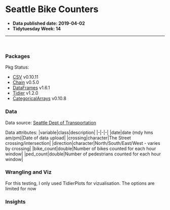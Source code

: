 # Seattle Bike Counters
- **Data published date: 2019-04-02**
- **Tidytuesday Week: 14**
***
<br>

### Packages
Pkg Status:
 - <a href="https://csv.juliadata.org/stable/">CSV</a> v0.10.11
 - <a href="https://github.com/jkrumbiegel/Chain.jl">Chain</a> v0.5.0
 - <a href="https://dataframes.juliadata.org/stable/">DataFrames</a> v1.6.1
 - <a href="https://github.com/TidierOrg">Tidier</a> v1.2.0
 - <a href="https://categoricalarrays.juliadata.org/stable/">CategoricalArrays</a> v0.10.8

### Data
Data source: <a href="https://www.seattle.gov/transportation/document-library/citywide-plans/modal-plans/bicycle-master-plan">Seattle Dept of Transportation</a>

Data attributes:
|variable|class|description|
|-|-|-|
|date|date (mdy hms am/pm)|Date of data upload|
|crossing|character|The Street crossing/intersection|
|direction|character|North/South/East/West - varies by crossing|
|bike_count|double|Number of bikes counted for each hour window|
|ped_count|double|Number of pedestrians counted for each hour window|

### Wrangling and Viz

For this testing, I only used TidierPlots for vizualisation.
The options are limited for now

### Insights
